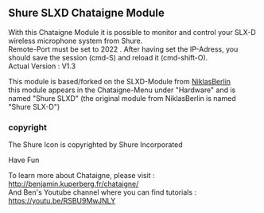 ## Shure SLXD Chataigne Module
With this Chataigne Module it is possible to monitor and control your SLX-D wireless microphone system from Shure.   
Remote-Port must be set to 2022 . After having set the IP-Adress, you should save the session (cmd-S) and reload it (cmd-shift-O).    
Actual Version : V1.3  

This module is based/forked on the SLXD-Module from [NiklasBerlin](https://github.com/niklasberlin/Shure-SLXD-Chataigne-module)   
this module appears in the Chataigne-Menu under "Hardware" and is named "Shure SLXD" (the original module from NiklasBerlin is named "Shure SLX-D")

### copyright
The Shure Icon is copyrighted by Shure Incorporated    

Have Fun

To learn more about Chataigne, please visit : http://benjamin.kuperberg.fr/chataigne/    
And Ben's Youtube channel where you can find tutorials : https://youtu.be/RSBU9MwJNLY
